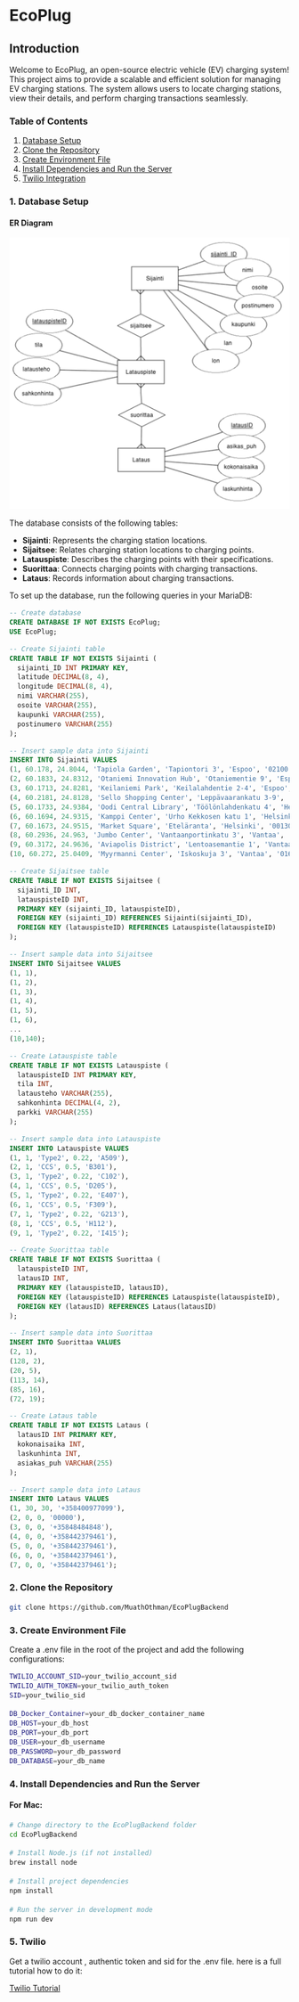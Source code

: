 # EcoPlug

## Introduction

Welcome to EcoPlug, an open-source electric vehicle (EV) charging system! This project aims to provide a scalable and efficient solution for managing EV charging stations. The system allows users to locate charging stations, view their details, and perform charging transactions seamlessly.

### Table of Contents
1. [Database Setup](#1-database-setup)
2. [Clone the Repository](#2-clone-the-repository)
3. [Create Environment File](#3-create-environment-file)
4. [Install Dependencies and Run the Server](#4-install-dependencies-and-run-the-server)
5. [Twilio Integration](#5-twilio)


### 1. Database Setup

#### ER Diagram

![ER Diagram](ER-Diagram.png)

The database consists of the following tables:

- **Sijainti**: Represents the charging station locations.
- **Sijaitsee**: Relates charging station locations to charging points.
- **Latauspiste**: Describes the charging points with their specifications.
- **Suorittaa**: Connects charging points with charging transactions.
- **Lataus**: Records information about charging transactions.

To set up the database, run the following queries in your MariaDB:

```sql
-- Create database
CREATE DATABASE IF NOT EXISTS EcoPlug;
USE EcoPlug;
```
```sql
-- Create Sijainti table
CREATE TABLE IF NOT EXISTS Sijainti (
  sijainti_ID INT PRIMARY KEY,
  latitude DECIMAL(8, 4),
  longitude DECIMAL(8, 4),
  nimi VARCHAR(255),
  osoite VARCHAR(255),
  kaupunki VARCHAR(255),
  postinumero VARCHAR(255)
);
```
```sql
-- Insert sample data into Sijainti
INSERT INTO Sijainti VALUES
(1, 60.178, 24.8044, 'Tapiola Garden', 'Tapiontori 3', 'Espoo', '02100'),
(2, 60.1833, 24.8312, 'Otaniemi Innovation Hub', 'Otaniementie 9', 'Espoo', '02150'),
(3, 60.1713, 24.8281, 'Keilaniemi Park', 'Keilalahdentie 2-4', 'Espoo', '02150'),
(4, 60.2181, 24.8128, 'Sello Shopping Center', 'Leppävaarankatu 3-9', 'Espoo', '02600'),
(5, 60.1733, 24.9384, 'Oodi Central Library', 'Töölönlahdenkatu 4', 'Helsinki', '00100'),
(6, 60.1694, 24.9315, 'Kamppi Center', 'Urho Kekkosen katu 1', 'Helsinki', '00100'),
(7, 60.1673, 24.9515, 'Market Square', 'Eteläranta', 'Helsinki', '00130'),
(8, 60.2936, 24.963, 'Jumbo Center', 'Vantaanportinkatu 3', 'Vantaa', '01510'),
(9, 60.3172, 24.9636, 'Aviapolis District', 'Lentoasemantie 1', 'Vantaa', '01530'),
(10, 60.272, 25.0409, 'Myyrmanni Center', 'Iskoskuja 3', 'Vantaa', '01600');
```

```sql
-- Create Sijaitsee table
CREATE TABLE IF NOT EXISTS Sijaitsee (
  sijainti_ID INT,
  latauspisteID INT,
  PRIMARY KEY (sijainti_ID, latauspisteID),
  FOREIGN KEY (sijainti_ID) REFERENCES Sijainti(sijainti_ID),
  FOREIGN KEY (latauspisteID) REFERENCES Latauspiste(latauspisteID)
);
```

```sql
-- Insert sample data into Sijaitsee
INSERT INTO Sijaitsee VALUES
(1, 1),
(1, 2),
(1, 3),
(1, 4),
(1, 5),
(1, 6),
...
(10,140);
```

```sql
-- Create Latauspiste table
CREATE TABLE IF NOT EXISTS Latauspiste (
  latauspisteID INT PRIMARY KEY,
  tila INT,
  latausteho VARCHAR(255),
  sahkonhinta DECIMAL(4, 2),
  parkki VARCHAR(255)
);
```

```sql
-- Insert sample data into Latauspiste
INSERT INTO Latauspiste VALUES
(1, 1, 'Type2', 0.22, 'A509'),
(2, 1, 'CCS', 0.5, 'B301'),
(3, 1, 'Type2', 0.22, 'C102'),
(4, 1, 'CCS', 0.5, 'D205'),
(5, 1, 'Type2', 0.22, 'E407'),
(6, 1, 'CCS', 0.5, 'F309'),
(7, 1, 'Type2', 0.22, 'G213'),
(8, 1, 'CCS', 0.5, 'H112'),
(9, 1, 'Type2', 0.22, 'I415');
```

```sql
-- Create Suorittaa table
CREATE TABLE IF NOT EXISTS Suorittaa (
  latauspisteID INT,
  latausID INT,
  PRIMARY KEY (latauspisteID, latausID),
  FOREIGN KEY (latauspisteID) REFERENCES Latauspiste(latauspisteID),
  FOREIGN KEY (latausID) REFERENCES Lataus(latausID)
);
```

```sql
-- Insert sample data into Suorittaa
INSERT INTO Suorittaa VALUES
(2, 1),
(128, 2),
(20, 5),
(113, 14),
(85, 16),
(72, 19);
```

```sql
-- Create Lataus table
CREATE TABLE IF NOT EXISTS Lataus (
  latausID INT PRIMARY KEY,
  kokonaisaika INT,
  laskunhinta INT,
  asiakas_puh VARCHAR(255)
);
```

```sql
-- Insert sample data into Lataus
INSERT INTO Lataus VALUES
(1, 30, 30, '+358400977099'),
(2, 0, 0, '00000'),
(3, 0, 0, '+35848484848'),
(4, 0, 0, '+358442379461'),
(5, 0, 0, '+358442379461'),
(6, 0, 0, '+358442379461'),
(7, 0, 0, '+358442379461');
```
### 2. Clone the Repository

```bash
git clone https://github.com/MuathOthman/EcoPlugBackend
```

### 3. Create Environment File

Create a .env file in the root of the project and add the following configurations:

```bash
TWILIO_ACCOUNT_SID=your_twilio_account_sid
TWILIO_AUTH_TOKEN=your_twilio_auth_token
SID=your_twilio_sid

DB_Docker_Container=your_db_docker_container_name
DB_HOST=your_db_host
DB_PORT=your_db_port
DB_USER=your_db_username
DB_PASSWORD=your_db_password
DB_DATABASE=your_db_name
```
### 4. Install Dependencies and Run the Server

#### For Mac:

```bash
# Change directory to the EcoPlugBackend folder
cd EcoPlugBackend

# Install Node.js (if not installed)
brew install node

# Install project dependencies
npm install

# Run the server in development mode
npm run dev
```
### 5. Twilio

Get a twilio account , authentic token and sid for the .env file.
here is a full tutorial how to do it: 

[Twilio Tutorial](https://www.youtube.com/watch?v=-mKz-TnziXA&t=322s)
